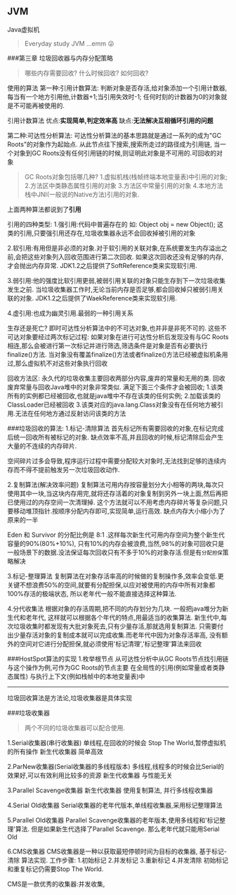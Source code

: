 ## JVM
Java虚拟机

> Everyday study JVM ...emm  :stuck_out_tongue_winking_eye:


###第三章 垃圾回收器与内存分配策略
>哪些内存需要回收?
什么时候回收?
如何回收?

使用的算法
第一种:引用计数算法:
判断对象是否存活,给对象添加一个引用计数器,每当有一个地方引用他,计数器+1;当引用失效时-1;
任何时刻的计数器为0的对象就是不可能再被使用的.

引用计数算法
优点:**实现简单,判定效率高**
缺点:**无法解决互相循环引用的问题**

第二种:可达性分析算法:
可达性分析算法的基本思路就是通过一系列的成为"GC Roots"的对象作为起始点.
从此节点往下搜索,搜索所走过的路径成为引用链,
当一个对象到GC Roots没有任何引用链的时候,则证明此对象是不可用的.可回收的对象

>GC Roots对象包括哪几种?
1.虚拟机栈(栈帧终端本地变量表)中引用的对象;
2.方法区中类静态属性引用的对象
3.方法区中常量引用的对象
4.本地方法栈中JNI(一般说的Native方法)引用的对象.

上面两种算法都说到了**引用**

引用的四种类型:
1.强引用:代码中普遍存在的 如: Object obj = new Object();
这类的引用,只要强引用还存在,垃圾收集器永远不会回收掉被引用的对象

2.软引用:有用但是非必须的对象.对于软引用的关联对象,在系统要发生内存溢出之前,会把这些对象列入回收范围进行第二次回收.
如果这次回收还没有足够的内存,才会抛出内存异常. JDK1.2之后提供了SoftReference类来实现软引用.

3.弱引用:他的强度比软引用更弱,被弱引用关联的对象只能生存到下一次垃圾收集发生之前.
当垃圾收集器工作时,无论当前内存是否足够,都会回收掉只被弱引用关联的对象. JDK1.2之后提供了WaekReference类来实现软引用.

4.虚引用:也成为幽灵引用.最弱的一种引用关系

生存还是死亡?
即时可达性分析算法中的不可达对象,也并非是非死不可的.
这些不可达对象要经过两次标记过程:
如果对象在进行可达性分析后发现没有与GC Roots相连,那么会被进行第一次标记并进行筛选,筛选条件是对象是否有必要执行finalize()方法.
当对象没有覆盖finalize()方法或者finalize()方法已经被虚拟机条用过,那么虚拟机不对这些对象执行回收

回收方法区:
永久代的垃圾收集主要回收两部分内容,废弃的常量和无用的类. 回收废弃常量与回收Java堆中的对象非常类似. 
满足下面三个条件才会被回收;
1.该类所有的实例都已经被回收,也就是java堆中不存在该类的任何实例;
2.加载该类的ClassLoader已经被回收
3.该类对应的java.lang.Class对象没有在任何地方被引用.无法在任何地方通过反射访问该类的方法

###垃圾回收的算法:
1.标记-清除算法
首先标记所有需要回收的对象,在标记完成后统一回收所有被标记的对象.
缺点效率不高,并且回收的时候,标记清除后会产生大量的不连续的内存碎片.

空间碎片过多会导致,程序运行过程中需要分配较大对象时,无法找到足够的连续内存而不得不提前触发另一次垃圾回收动作.

2.复制算法(解决效率问题)
复制算法可用内存按容量划分大小相等的两块,每次只使用其中一块,当这块内存用完,就将还存活着的对象复制到另外一块上面,然后再把已使用过的内存空间一次清理掉.
这个方法就可以不用考虑内存碎片等复杂问题,只要移动堆顶指针.按顺序分配内存即可,实现简单,运行高效.
缺点内存大小缩小为了原来的一半

Eden 和 Survivor 的分配比例是 8:1 .这样每次新生代可用内存空间为整个新生代容量的90%(80%+10%),
只有10%的内存会被浪费,当然,98%的对象可回收只是一般场景下的数据.没法保证每次回收只有不多于10%的对象存活.但是有``分配担保``策略解决

3.标记-整理算法
复制算法在对象存活率高的时候做的复制操作多,效率会变低.更关键不想浪费50%的空间,就要有分配担保,以应对被使用的内存中所有对象都100%存活的极端状态,
所以老年代一般不能直接选择这种算法.


4.分代收集法
根据对象的存活周期,把不同的内存划分为几块. 一般把java堆分为新生代和老年代,
这样就可以根据各个年代的特点,用最适当的收集算法.
新生代中,每次垃圾收集时都发现有大批对象死去,只有少量存活,那就选用复制算法.
只需要付出少量存活对象的复制成本就可以完成收集.而老年代中因为对象存活率高,
没有额外的空间对它进行分配担保,就必须使用'标记清理','标记整理'算法来回收

###HostSpot算法的实现
1.枚举根节点
从可达性分析中从GC Roots节点找引用链与这个操作为例,可作为GC Roots的节点主要
在全局性的引用(例如常量或者类静态属性) 与执行上下文(例如栈帧中的本地变量表)中
 
---------------
垃圾回收算法是方法论,垃圾收集器是具体实现

###垃圾收集器
>两个不同的垃圾收集器可以配合使用.

1.Serial收集器(串行收集器)
单线程,在回收的时候会 Stop The World,暂停虚拟机的所有操作
新生代收集器
简单高效

2.ParNew收集器(Serial收集器的多线程版本)
多线程,线程多的时候会比Serial的效果好,可以有效利用比较多的资源
新生代收集器
与性能无关

3.Parallel Scavenge收集器
新生代收集器 
使用复制算法, 并行多线程收集器

4.Serial Old收集器
Serial收集器的老年代版本,单线程收集器,采用标记整理算法

5.Parallel Old收集器
Parallel Scavenge收集器的老年版本,使用多线程和'标记整理'算法.
但是如果新生代选择了Parallel Scavenge. 那么老年代就只能用Serial Old

6.CMS收集器
CMS收集器是一种以获取最短停顿时间为目标的收集器,
基于标记-清除 算法实现.
工作步骤:
1.初始标记
2.并发标记
3.重新标记
4.并发清除
初始标记和重复标记仍需要Stop The World.

CMS是一款优秀的收集器:并发收集,
